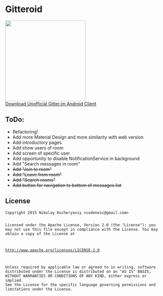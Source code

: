 # Gitteroid


<img src="https://github.com/Ne1c/GitterClient/blob/master/google_play.png" width="256px" height="256px"/>
<br>
<a href="https://github.com/Ne1c/GitterClient/raw/master/app-release.apk">Download Unofficial Gitter.im Android Client</a>
<br>

<h2>ToDo:</h2>
<ul>
<li>Refactoring!</li>
<li>Add more Material Design and more similarity with web version</li>
<li>Add introductory pages</li>
<li>Add show users of room</li>
<li>Add screen of specific user</li>
<li>Add opportunity to disable NotificationService in background</li>
<li>Add "Search messages in room"</li>
<li><strike>Add "Join to room"</strike></li>
<li><strike>Add "Leave from room"</strike></li>
<li><strike>Add "Search rooms"</strike></li>
<li><strike>Add button for navigation to bottom of messages list</strike></li>
</ul>
<h2>
    <a id="user-content-license" class="anchor" href="#license" aria-hidden="true">
    <span class="octicon octicon-link"></span></a>License
</h2>
<pre><code>Copyright 2015 Nikolay Kucheryaviy &lt;codeneic@gmail.com&gt;

Licensed under the Apache License, Version 2.0 (the "License");
you may not use this file except in compliance with the License.
You may obtain a copy of the License at

   http://www.apache.org/licenses/LICENSE-2.0

Unless required by applicable law or agreed to in writing, software
distributed under the License is distributed on an "AS IS" BASIS,
WITHOUT WARRANTIES OR CONDITIONS OF ANY KIND, either express or implied.
See the License for the specific language governing permissions and
limitations under the License.
</code></pre>
